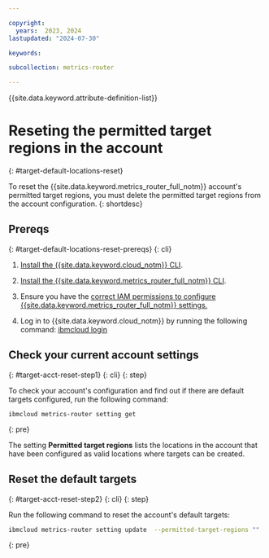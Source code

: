 ```yaml
---

copyright:
  years:  2023, 2024
lastupdated: "2024-07-30"

keywords:

subcollection: metrics-router

---
```


{{site.data.keyword.attribute-definition-list}}


# Reseting the permitted target regions in the account
{: #target-default-locations-reset}

To reset the {{site.data.keyword.metrics_router_full_notm}} account's permitted target regions, you must delete the permitted target regions from the account configuration.
{: shortdesc}



## Prereqs
{: #target-default-locations-reset-prereqs}
{: cli}

1. [Install the {{site.data.keyword.cloud_notm}} CLI](/docs/cli?topic=cli-install-ibmcloud-cli).

2. [Install the {{site.data.keyword.metrics_router_full_notm}} CLI](/docs/metrics-router?topic=metrics-router-metrics-router-cli-config).

3. Ensure you have the [correct IAM permissions to configure {{site.data.keyword.metrics_router_full_notm}} settings.](/docs/metrics-router?topic=metrics-router-iam)

4. Log in to {{site.data.keyword.cloud_notm}} by running the following command: [ibmcloud login](/docs/cli?topic=cli-ibmcloud_cli#ibmcloud_login)



## Check your current account settings
{: #target-acct-reset-step1}
{: cli}
{: step}

To check your account's configuration and find out if there are default targets configured, run the following command:

```text
ibmcloud metrics-router setting get
```
{: pre}

The setting **Permitted target regions** lists the locations in the account that have been configured as valid locations where targets can be created.

## Reset the default targets
{: #target-acct-reset-step2}
{: cli}
{: step}

Run the following command to reset the account's default targets:

```sh
ibmcloud metrics-router setting update  --permitted-target-regions ""
```
{: pre}
